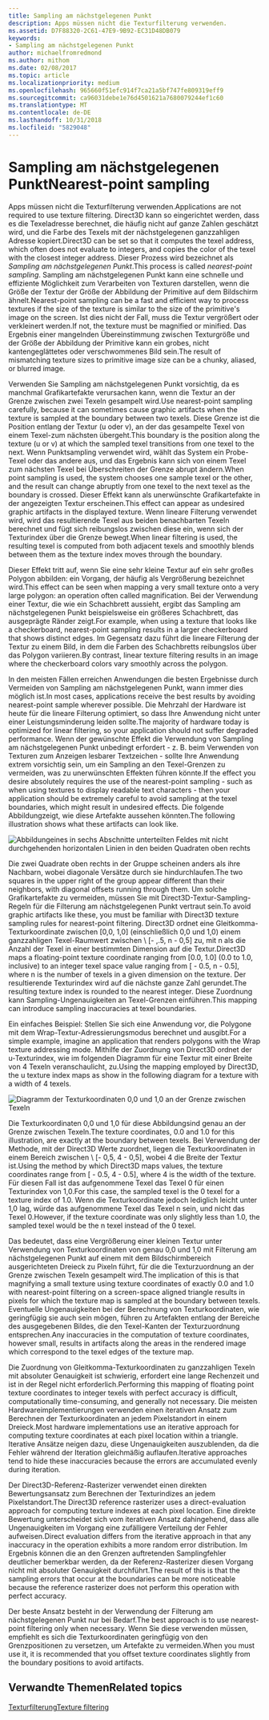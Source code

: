 ```yaml
---
title: Sampling am nächstgelegenen Punkt
description: Apps müssen nicht die Texturfilterung verwenden.
ms.assetid: D7F88320-2C61-47E9-9B92-EC31D48DB079
keywords:
- Sampling am nächstgelegenen Punkt
author: michaelfromredmond
ms.author: mithom
ms.date: 02/08/2017
ms.topic: article
ms.localizationpriority: medium
ms.openlocfilehash: 965660f51efc914f7ca21a5bf747fe809319eff9
ms.sourcegitcommit: ca96031debe1e76d4501621a7680079244ef1c60
ms.translationtype: MT
ms.contentlocale: de-DE
ms.lasthandoff: 10/31/2018
ms.locfileid: "5829048"
---
```

# <a name="span-iddirect3dconceptsnearest-pointsamplingspannearest-point-sampling"></a><span data-ttu-id="0e5ff-104"><span id="direct3dconcepts.nearest-point_sampling"></span>Sampling am nächstgelegenen Punkt</span><span class="sxs-lookup"><span data-stu-id="0e5ff-104"><span id="direct3dconcepts.nearest-point_sampling"></span>Nearest-point sampling</span></span>


<span data-ttu-id="0e5ff-105">Apps müssen nicht die Texturfilterung verwenden.</span><span class="sxs-lookup"><span data-stu-id="0e5ff-105">Applications are not required to use texture filtering.</span></span> <span data-ttu-id="0e5ff-106">Direct3D kann so eingerichtet werden, dass es die Texeladresse berechnet, die häufig nicht auf ganze Zahlen geschätzt wird, und die Farbe des Texels mit der nächstgelegenen ganzzahligen Adresse kopiert.</span><span class="sxs-lookup"><span data-stu-id="0e5ff-106">Direct3D can be set so that it computes the texel address, which often does not evaluate to integers, and copies the color of the texel with the closest integer address.</span></span> <span data-ttu-id="0e5ff-107">Dieser Prozess wird bezeichnet als *Sampling am nächstgelegenen Punkt*.</span><span class="sxs-lookup"><span data-stu-id="0e5ff-107">This process is called *nearest-point sampling*.</span></span> <span data-ttu-id="0e5ff-108">Sampling am nächstgelegenen Punkt kann eine schnelle und effiziente Möglichkeit zum Verarbeiten von Texturen darstellen, wenn die Größe der Textur der Größe der Abbildung der Primitive auf dem Bildschirm ähnelt.</span><span class="sxs-lookup"><span data-stu-id="0e5ff-108">Nearest-point sampling can be a fast and efficient way to process textures if the size of the texture is similar to the size of the primitive's image on the screen.</span></span> <span data-ttu-id="0e5ff-109">Ist dies nicht der Fall, muss die Textur vergrößert oder verkleinert werden.</span><span class="sxs-lookup"><span data-stu-id="0e5ff-109">If not, the texture must be magnified or minified.</span></span> <span data-ttu-id="0e5ff-110">Das Ergebnis einer mangelnden Übereinstimmung zwischen Texturgröße und der Größe der Abbildung der Primitive kann ein grobes, nicht kantengeglättetes oder verschwommenes Bild sein.</span><span class="sxs-lookup"><span data-stu-id="0e5ff-110">The result of mismatching texture sizes to primitive image size can be a chunky, aliased, or blurred image.</span></span>

<span data-ttu-id="0e5ff-111">Verwenden Sie Sampling am nächstgelegenen Punkt vorsichtig, da es manchmal Grafikartefakte verursachen kann, wenn die Textur an der Grenze zwischen zwei Texeln gesampelt wird.</span><span class="sxs-lookup"><span data-stu-id="0e5ff-111">Use nearest-point sampling carefully, because it can sometimes cause graphic artifacts when the texture is sampled at the boundary between two texels.</span></span> <span data-ttu-id="0e5ff-112">Diese Grenze ist die Position entlang der Textur (u oder v), an der das gesampelte Texel von einem Texel-zum nächsten übergeht.</span><span class="sxs-lookup"><span data-stu-id="0e5ff-112">This boundary is the position along the texture (u or v) at which the sampled texel transitions from one texel to the next.</span></span> <span data-ttu-id="0e5ff-113">Wenn Punktsampling verwendet wird, wählt das System ein Probe-Texel oder das andere aus, und das Ergebnis kann sich von einem Texel zum nächsten Texel bei Überschreiten der Grenze abrupt ändern.</span><span class="sxs-lookup"><span data-stu-id="0e5ff-113">When point sampling is used, the system chooses one sample texel or the other, and the result can change abruptly from one texel to the next texel as the boundary is crossed.</span></span> <span data-ttu-id="0e5ff-114">Dieser Effekt kann als unerwünschte Grafikartefakte in der angezeigten Textur erscheinen.</span><span class="sxs-lookup"><span data-stu-id="0e5ff-114">This effect can appear as undesired graphic artifacts in the displayed texture.</span></span> <span data-ttu-id="0e5ff-115">Wenn lineare Filterung verwendet wird, wird das resultierende Texel aus beiden benachbarten Texeln berechnet und fügt sich reibungslos zwischen diese ein, wenn sich der Texturindex über die Grenze bewegt.</span><span class="sxs-lookup"><span data-stu-id="0e5ff-115">When linear filtering is used, the resulting texel is computed from both adjacent texels and smoothly blends between them as the texture index moves through the boundary.</span></span>

<span data-ttu-id="0e5ff-116">Dieser Effekt tritt auf, wenn Sie eine sehr kleine Textur auf ein sehr großes Polygon abbilden: ein Vorgang, der häufig als Vergrößerung bezeichnet wird.</span><span class="sxs-lookup"><span data-stu-id="0e5ff-116">This effect can be seen when mapping a very small texture onto a very large polygon: an operation often called magnification.</span></span> <span data-ttu-id="0e5ff-117">Bei der Verwendung einer Textur, die wie ein Schachbrett aussieht, ergibt das Sampling am nächstgelegenen Punkt beispielsweise ein größeres Schachbrett, das ausgeprägte Ränder zeigt.</span><span class="sxs-lookup"><span data-stu-id="0e5ff-117">For example, when using a texture that looks like a checkerboard, nearest-point sampling results in a larger checkerboard that shows distinct edges.</span></span> <span data-ttu-id="0e5ff-118">Im Gegensatz dazu führt die lineare Filterung der Textur zu einem Bild, in dem die Farben des Schachbretts reibungslos über das Polygon variieren.</span><span class="sxs-lookup"><span data-stu-id="0e5ff-118">By contrast, linear texture filtering results in an image where the checkerboard colors vary smoothly across the polygon.</span></span>

<span data-ttu-id="0e5ff-119">In den meisten Fällen erreichen Anwendungen die besten Ergebnisse durch Vermeiden von Sampling am nächstgelegenen Punkt, wann immer dies möglich ist.</span><span class="sxs-lookup"><span data-stu-id="0e5ff-119">In most cases, applications receive the best results by avoiding nearest-point sample wherever possible.</span></span> <span data-ttu-id="0e5ff-120">Die Mehrzahl der Hardware ist heute für die lineare Filterung optimiert, so dass Ihre Anwendung nicht unter einer Leistungsminderung leiden sollte.</span><span class="sxs-lookup"><span data-stu-id="0e5ff-120">The majority of hardware today is optimized for linear filtering, so your application should not suffer degraded performance.</span></span> <span data-ttu-id="0e5ff-121">Wenn der gewünschte Effekt die Verwendung von Sampling am nächstgelegenen Punkt unbedingt erfordert - z. B. beim Verwenden von Texturen zum Anzeigen lesbarer Textzeichen - sollte Ihre Anwendung extrem vorsichtig sein, um ein Sampling an den Texel-Grenzen zu vermeiden, was zu unerwünschten Effekten führen könnte.</span><span class="sxs-lookup"><span data-stu-id="0e5ff-121">If the effect you desire absolutely requires the use of the nearest-point sampling - such as when using textures to display readable text characters - then your application should be extremely careful to avoid sampling at the texel boundaries, which might result in undesired effects.</span></span> <span data-ttu-id="0e5ff-122">Die folgende Abbildungzeigt, wie diese Artefakte aussehen könnten.</span><span class="sxs-lookup"><span data-stu-id="0e5ff-122">The following illustration shows what these artifacts can look like.</span></span>

![Abbildungeines in sechs Abschnitte unterteilten Feldes mit nicht durchgehenden horizontalen Linien in den beiden Quadraten oben rechts](images/ptrtfct.png)

<span data-ttu-id="0e5ff-124">Die zwei Quadrate oben rechts in der Gruppe scheinen anders als ihre Nachbarn, wobei diagonale Versätze durch sie hindurchlaufen.</span><span class="sxs-lookup"><span data-stu-id="0e5ff-124">The two squares in the upper right of the group appear different than their neighbors, with diagonal offsets running through them.</span></span> <span data-ttu-id="0e5ff-125">Um solche Grafikartefakte zu vermeiden, müssen Sie mit Direct3D-Textur-Sampling-Regeln für die Filterung am nächstgelegenen Punkt vertraut sein.</span><span class="sxs-lookup"><span data-stu-id="0e5ff-125">To avoid graphic artifacts like these, you must be familiar with Direct3D texture sampling rules for nearest-point filtering.</span></span> <span data-ttu-id="0e5ff-126">Direct3D ordnet eine Gleitkomma-Texturkoordinate zwischen \[0,0, 1,0\] (einschließlich 0,0 und 1,0) einem ganzzahligen Texel-Raumwert zwischen \ [- ,.5, n - 0,5\] zu, mit n als die Anzahl der Texel in einer bestimmten Dimension auf die Textur.</span><span class="sxs-lookup"><span data-stu-id="0e5ff-126">Direct3D maps a floating-point texture coordinate ranging from \[0.0, 1.0\] (0.0 to 1.0, inclusive) to an integer texel space value ranging from \[ - 0.5, n - 0.5\], where n is the number of texels in a given dimension on the texture.</span></span> <span data-ttu-id="0e5ff-127">Der resultierende Texturindex wird auf die nächste ganze Zahl gerundet.</span><span class="sxs-lookup"><span data-stu-id="0e5ff-127">The resulting texture index is rounded to the nearest integer.</span></span> <span data-ttu-id="0e5ff-128">Diese Zuordnung kann Sampling-Ungenauigkeiten an Texel-Grenzen einführen.</span><span class="sxs-lookup"><span data-stu-id="0e5ff-128">This mapping can introduce sampling inaccuracies at texel boundaries.</span></span>

<span data-ttu-id="0e5ff-129">Ein einfaches Beispiel: Stellen Sie sich eine Anwendung vor, die Polygone mit dem Wrap-Textur-Adressierungsmodus berechnet und ausgibt.</span><span class="sxs-lookup"><span data-stu-id="0e5ff-129">For a simple example, imagine an application that renders polygons with the Wrap texture addressing mode.</span></span> <span data-ttu-id="0e5ff-130">Mithilfe der Zuordnung von Direct3D ordnet der u-Texturindex, wie im folgenden Diagramm für eine Textur mit einer Breite von 4 Texeln veranschaulicht, zu.</span><span class="sxs-lookup"><span data-stu-id="0e5ff-130">Using the mapping employed by Direct3D, the u texture index maps as show in the following diagram for a texture with a width of 4 texels.</span></span>

![Diagramm der Texturkoordinaten 0,0 und 1,0 an der Grenze zwischen Texeln](images/ptsmpprb.png)

<span data-ttu-id="0e5ff-132">Die Texturkoordinaten 0,0 und 1,0 für diese Abbildungsind genau an der Grenze zwischen Texeln.</span><span class="sxs-lookup"><span data-stu-id="0e5ff-132">The texture coordinates, 0.0 and 1.0 for this illustration, are exactly at the boundary between texels.</span></span> <span data-ttu-id="0e5ff-133">Bei Verwendung der Methode, mit der Direct3D Werte zuordnet, liegen die Texturkoordinaten in einem Bereich zwischen \ [- 0,5, 4 - 0,5\], wobei 4 die Breite der Textur ist.</span><span class="sxs-lookup"><span data-stu-id="0e5ff-133">Using the method by which Direct3D maps values, the texture coordinates range from \[ - 0.5, 4 - 0.5\], where 4 is the width of the texture.</span></span> <span data-ttu-id="0e5ff-134">Für diesen Fall ist das aufgenommene Texel das Texel 0 für einen Texturindex von 1,0.</span><span class="sxs-lookup"><span data-stu-id="0e5ff-134">For this case, the sampled texel is the 0 texel for a texture index of 1.0.</span></span> <span data-ttu-id="0e5ff-135">Wenn die Texturkoordinate jedoch lediglich leicht unter 1,0 lag, würde das aufgenommene Texel das Texel n sein, und nicht das Texel 0.</span><span class="sxs-lookup"><span data-stu-id="0e5ff-135">However, if the texture coordinate was only slightly less than 1.0, the sampled texel would be the n texel instead of the 0 texel.</span></span>

<span data-ttu-id="0e5ff-136">Das bedeutet, dass eine Vergrößerung einer kleinen Textur unter Verwendung von Texturkoordinaten von genau 0,0 und 1,0 mit Filterung am nächstgelegenen Punkt auf einem mit dem Bildschirmbereich ausgerichteten Dreieck zu Pixeln führt, für die die Texturzuordnung an der Grenze zwischen Texeln gesampelt wird.</span><span class="sxs-lookup"><span data-stu-id="0e5ff-136">The implication of this is that magnifying a small texture using texture coordinates of exactly 0.0 and 1.0 with nearest-point filtering on a screen-space aligned triangle results in pixels for which the texture map is sampled at the boundary between texels.</span></span> <span data-ttu-id="0e5ff-137">Eventuelle Ungenauigkeiten bei der Berechnung von Texturkoordinaten, wie geringfügig sie auch sein mögen, führen zu Artefakten entlang der Bereiche des ausgegebenen Bildes, die den Texel-Kanten der Texturzuordnung entsprechen.</span><span class="sxs-lookup"><span data-stu-id="0e5ff-137">Any inaccuracies in the computation of texture coordinates, however small, results in artifacts along the areas in the rendered image which correspond to the texel edges of the texture map.</span></span>

<span data-ttu-id="0e5ff-138">Die Zuordnung von Gleitkomma-Texturkoordinaten zu ganzzahligen Texeln mit absoluter Genauigkeit ist schwierig, erfordert eine lange Rechenzeit und ist in der Regel nicht erforderlich.</span><span class="sxs-lookup"><span data-stu-id="0e5ff-138">Performing this mapping of floating point texture coordinates to integer texels with perfect accuracy is difficult, computationally time-consuming, and generally not necessary.</span></span> <span data-ttu-id="0e5ff-139">Die meisten Hardwareimplementierungen verwenden einen iterativen Ansatz zum Berechnen der Texturkoordinaten an jedem Pixelstandort in einem Dreieck.</span><span class="sxs-lookup"><span data-stu-id="0e5ff-139">Most hardware implementations use an iterative approach for computing texture coordinates at each pixel location within a triangle.</span></span> <span data-ttu-id="0e5ff-140">Iterative Ansätze neigen dazu, diese Ungenauigkeiten auszublenden, da die Fehler während der Iteration gleichmäßig auflaufen.</span><span class="sxs-lookup"><span data-stu-id="0e5ff-140">Iterative approaches tend to hide these inaccuracies because the errors are accumulated evenly during iteration.</span></span>

<span data-ttu-id="0e5ff-141">Der Direct3D-Referenz-Rasterizer verwendet einen direkten Bewertungsansatz zum Berechnen der Texturindizes an jedem Pixelstandort.</span><span class="sxs-lookup"><span data-stu-id="0e5ff-141">The Direct3D reference rasterizer uses a direct-evaluation approach for computing texture indexes at each pixel location.</span></span> <span data-ttu-id="0e5ff-142">Eine direkte Bewertung unterscheidet sich vom iterativen Ansatz dahingehend, dass alle Ungenauigkeiten im Vorgang eine zufälligere Verteilung der Fehler aufweisen.</span><span class="sxs-lookup"><span data-stu-id="0e5ff-142">Direct evaluation differs from the iterative approach in that any inaccuracy in the operation exhibits a more random error distribution.</span></span> <span data-ttu-id="0e5ff-143">Im Ergebnis können die an den Grenzen auftretenden Samplingfehler deutlicher bemerkbar werden, da der Referenz-Rasterizer diesen Vorgang nicht mit absoluter Genauigkeit durchführt.</span><span class="sxs-lookup"><span data-stu-id="0e5ff-143">The result of this is that the sampling errors that occur at the boundaries can be more noticeable because the reference rasterizer does not perform this operation with perfect accuracy.</span></span>

<span data-ttu-id="0e5ff-144">Der beste Ansatz besteht in der Verwendung der Filterung am nächstgelegenen Punkt nur bei Bedarf.</span><span class="sxs-lookup"><span data-stu-id="0e5ff-144">The best approach is to use nearest-point filtering only when necessary.</span></span> <span data-ttu-id="0e5ff-145">Wenn Sie diese verwenden müssen, empfiehlt es sich die Texturkoordinaten geringfügig von den Grenzpositionen zu versetzen, um Artefakte zu vermeiden.</span><span class="sxs-lookup"><span data-stu-id="0e5ff-145">When you must use it, it is recommended that you offset texture coordinates slightly from the boundary positions to avoid artifacts.</span></span>

## <a name="span-idrelated-topicsspanrelated-topics"></a><span data-ttu-id="0e5ff-146"><span id="related-topics"></span>Verwandte Themen</span><span class="sxs-lookup"><span data-stu-id="0e5ff-146"><span id="related-topics"></span>Related topics</span></span>


[<span data-ttu-id="0e5ff-147">Texturfilterung</span><span class="sxs-lookup"><span data-stu-id="0e5ff-147">Texture filtering</span></span>](texture-filtering.md)

 

 




